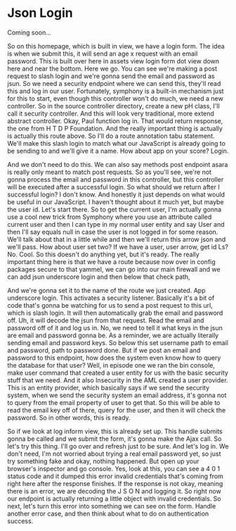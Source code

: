 # Json Login

Coming soon...

So on this homepage, which is built in view, we have a login form. The idea is when
we submit this, it will send an age x request with an email password. This is built
over here in assets view login form dot view down here and near the bottom. Here we
go. You can see we're making a post request to slash login and we're gonna send the
email and password as jsun. So we need a security endpoint where we can send this,
they'll read this and log in our user. Fortunately, symphony is a built-in mechanism
just for this to start, even though this controller won't do much, we need a new
controller. So in the source controller directory, create a new pH class, I'll call
it security controller. And this will look very traditional, more extend abstract
controller. Okay, Paul function log in. That would return response, the one from H T
D P Foundation. And the really important thing is actually is actually this route
above. So I'll do a route annotation tabu statement. We'll make this slash login to
match what our JavaScript is already going to be sending to and we'll give it a name.
How about app on your score? Login.

And we don't need to do this. We can also say methods post endpoint asara is really
only meant to match post requests. So as you'll see, we're not gonna process the
email and password in this controller, but this controller will be executed after a
successful login. So what should we return after I successful login? I don't know.
And honestly it just depends on what would be useful in our JavaScript. I haven't
thought about it much yet, but maybe the user id. Let's start there. So to get the
current user, I'm actually gonna use a cool new trick from Symphony where you use an
attribute called current user and then I can type in my normal user entity and say
User and then I'll say equals null in case the user is not logged in for some reason.
We'll talk about that in a little while and then we'll return this arrow json and
we'll pass. How about user set two? If we have a user, user arrow, get id Ls? No.
Cool. So this doesn't do anything yet, but it's ready. The really important thing
here is that we have a route because now over in config packages secure to that
yammel, we can go into our main firewall and we can add jsun underscore login and
then below that check path,

And we're gonna set it to the name of the route we just created. App underscore
login. This activates a security listener. Basically it's a bit of code that's gonna
be watching for us to send a post request to this url, which is slash login. It will
then automatically grab the email and password off. Uh, it will decode the jsun from
that request. Read the email and password off of it and log us in. No, we need to
tell it what keys in the jsun are email and password gonna be. As a reminder, we are
actually literally sending email and password keys. So below this set username path
to email and password, path to password done. But if we post an email and password to
this endpoint, how does the system even know how to query the database for that user?
Well, in episode one we ran the bin console, make user command that created a user
entity for us with the basic security stuff that we need. And it also Insecurity in
the AML created a user provider. This is an entity provider, which basically says if
we send the security system, when we send the security system an email address, it's
gonna not to query from the email property of user to get that. So this will be able
to read the email key off of there, query for the user, and then it will check the
password. So in other words, this is ready.

So if we look at log inform view, this is already set up. This handle submits gonna
be called and we submit the form, it's gonna make the Ajax call. So let's try this
thing. I'll go over and refresh just to be sure. And let's log in. We don't need, I'm
not worried about trying a real email password yet, so just try something fake and
okay, nothing happened. But open up your browser's inspector and go console. Yes,
look at this, you can see a 4 0 1 status code and it dumped this error invalid
credentials that's coming from right here after the response finishes. If the
response is not okay, meaning there is an error, we are decoding the J S O N and
logging it. So right now our endpoint is actually returning a little object with
invalid credentials. So next, let's turn this error into something we can see on the
form. Handle another error case, and then think about what to do on authentication
success.

